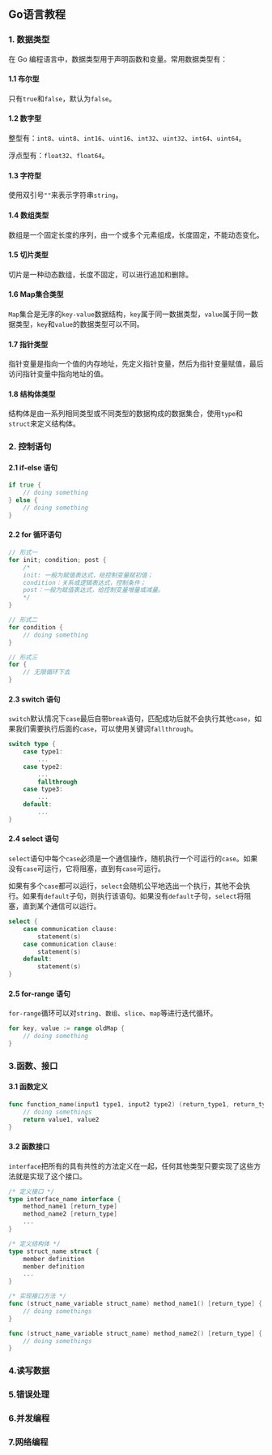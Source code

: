 ## Go语言教程
### 1. 数据类型
在 Go 编程语言中，数据类型用于声明函数和变量。常用数据类型有：
#### 1.1 布尔型
只有`true`和`false`，默认为`false`。

#### 1.2 数字型
整型有：`int8`、`uint8`、`int16`、`uint16`、`int32`、`uint32`、`int64`、`uint64`。

浮点型有：`float32`、`float64`。

#### 1.3 字符型
使用双引号`""`来表示字符串`string`。

#### 1.4 数组类型
数组是一个固定长度的序列，由一个或多个元素组成，长度固定，不能动态变化。

#### 1.5 切片类型
切片是一种动态数组，长度不固定，可以进行追加和删除。

#### 1.6 Map集合类型
`Map`集合是无序的`key-value`数据结构，`key`属于同一数据类型，`value`属于同一数据类型，`key`和`value`的数据类型可以不同。

#### 1.7 指针类型
指针变量是指向一个值的内存地址，先定义指针变量，然后为指针变量赋值，最后访问指针变量中指向地址的值。

#### 1.8 结构体类型
结构体是由一系列相同类型或不同类型的数据构成的数据集合，使用`type`和`struct`来定义结构体。

### 2. 控制语句
#### 2.1 if-else 语句
```go
if true {
    // doing something
} else {
    // doing something
}
```

#### 2.2 for 循环语句
```go
// 形式一
for init; condition; post {
    /*
    init: 一般为赋值表达式，给控制变量赋初值；
    condition：关系或逻辑表达式，控制条件；
    post：一般为赋值表达式，给控制变量增量或减量。
    */
}

// 形式二
for condition { 
    // doing something
}

// 形式三 
for {
    // 无限循环下去
}
```

#### 2.3 switch 语句
`switch`默认情况下`case`最后自带`break`语句，匹配成功后就不会执行其他`case`，如果我们需要执行后面的`case`，可以使用关键词`fallthrough`。
```go
switch type {
    case type1:
    	...
    case type2:
        ...
        fallthrough
    case type3:
        ...
    default:
    	...
}
```

#### 2.4 select 语句
`select`语句中每个`case`必须是一个通信操作，随机执行一个可运行的`case`。如果没有`case`可运行，它将阻塞，直到有`case`可运行。

如果有多个`case`都可以运行，`select`会随机公平地选出一个执行，其他不会执行。如果有`default`子句，则执行该语句。如果没有`default`子句，`select`将阻塞，直到某个通信可以运行。

```go
select {
    case communication clause:
    	statement(s)
    case communication clause:
    	statement(s)
    default:
    	statement(s)
}
```

#### 2.5 for-range 语句
`for-range`循环可以对`string`、`数组`、`slice`、`map`等进行迭代循环。
```go
for key, value := range oldMap {
    // doing something
}
```

### 3.函数、接口
#### 3.1 函数定义
```go
func function_name(input1 type1, input2 type2) (return_type1, return_type2) {
    // doing somethings
    return value1, value2
}
```

#### 3.2 函数接口
`interface`把所有的具有共性的方法定义在一起，任何其他类型只要实现了这些方法就是实现了这个接口。
```go
/* 定义接口 */
type interface_name interface {
    method_name1 [return_type]
    method_name2 [return_type]
    ...
}

/* 定义结构体 */
type struct_name struct {
    member definition
    member definition
    ...
}

/* 实现接口方法 */
func (struct_name_variable struct_name) method_name1() [return_type] {
    // doing somethings
}

func (struct_name_variable struct_name) method_name2() [return_type] {
    // doing somethings
}
```

### 4.读写数据

### 5.错误处理

### 6.并发编程

### 7.网络编程
